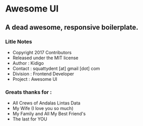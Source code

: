 # Awesome UI
A dead awesome, responsive boilerplate.
---
### Litle Notes

* Copyright 2017 Contributors
* Released under the MIT license
* Author    : Kidigo
* Contact   : squattydent [at] gmail [dot] com
* Division  : Frontend Developer
* Project   : Awesome UI


### Greats thanks for :
* All Crews of Andalas Lintas Data
* My Wife (I love you so much)
* My Family and All My Best Friend's
* The last for YOU
